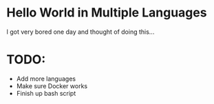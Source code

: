 # Hello World in Multiple Languages

I got very bored one day and thought of doing this...

# TODO:

- Add more languages
- Make sure Docker works
- Finish up bash script
